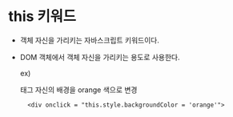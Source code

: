 # this 키워드

- 객체 자신을 가리키는 자바스크립트 키워드이다.

- DOM 객체에서 객체 자신을 가리키는 용도로 사용한다.

    ex) <div> 태그 자신의 배경을 orange 색으로 변경

        <div onclick = "this.style.backgroundColor = 'orange'">

        